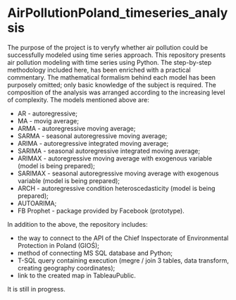# AirPollutionPoland_timeseries_analysis

The purpose of the project is to veryfy whether air pollution could be successfully modeled using time series approach.
This repository presents air pollution modeling with time series using Python. The step-by-step methodology included here, has been enriched with a practical commentary. 
The mathematical formalism behind each model has been purposely omitted; only basic knowledge of the subject is required. 
The composition of the analysis was arranged according to the increasing level of complexity. The models mentioned above are:

 - AR - autoregressive;
 - MA - movig average;
 - ARMA - autoregressive moving average;
 - SARMA - seasonal autoregressive moving average;
 - ARIMA - autoregressive integrated moving average;
 - SARIMA - seasonal autoregressive integrated moving average;
 - ARIMAX - autoregressive moving average with exogenous variable (model is being prepared);
 - SARIMAX - seasonal autoregressive moving average with exogenous variable (model is being prepared);
 - ARCH - autoregressive condition heteroscedasticity (model is being prepared);
 - AUTOARIMA;
 - FB Prophet - package provided by Facebook (prototype).
 
In addition to the above, the repository includes:
  - the way to connect to the API of the Chief Inspectorate of Environmental Protection in Poland (GIOŚ);
  - method of connecting MS SQL database and Python;
  - T-SQL query containing execution (megre / join 3 tables, data transform, creating geography coordinates);
  - link to the created map in TableauPublic.

It is still in progress.
 
